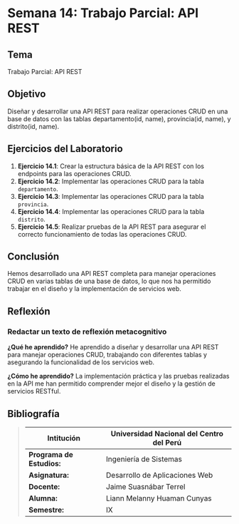 # Semana 14: Trabajo Parcial: API REST

## Tema
Trabajo Parcial: API REST

## Objetivo
Diseñar y desarrollar una API REST para realizar operaciones CRUD en una base de datos con las tablas departamento(id, name), provincia(id, name), y distrito(id, name).

## Ejercicios del Laboratorio

1. **Ejercicio 14.1**: Crear la estructura básica de la API REST con los endpoints para las operaciones CRUD.
2. **Ejercicio 14.2**: Implementar las operaciones CRUD para la tabla `departamento`.
3. **Ejercicio 14.3**: Implementar las operaciones CRUD para la tabla `provincia`.
4. **Ejercicio 14.4**: Implementar las operaciones CRUD para la tabla `distrito`.
5. **Ejercicio 14.5**: Realizar pruebas de la API REST para asegurar el correcto funcionamiento de todas las operaciones CRUD.

## Conclusión
Hemos desarrollado una API REST completa para manejar operaciones CRUD en varias tablas de una base de datos, lo que nos ha permitido trabajar en el diseño y la implementación de servicios web.

## Reflexión

### Redactar un texto de reflexión metacognitivo
**¿Qué he aprendido?**
He aprendido a diseñar y desarrollar una API REST para manejar operaciones CRUD, trabajando con diferentes tablas y asegurando la funcionalidad de los servicios web.

**¿Cómo he aprendido?**
La implementación práctica y las pruebas realizadas en la API me han permitido comprender mejor el diseño y la gestión de servicios RESTful.

## Bibliografía
>Intitución                 |Universidad Nacional del Centro del Perú   |
>-------------------------  | ------------------------------            |
>**Programa de Estudios:**  | Ingeniería de Sistemas                    |
>**Asignatura:**            | Desarrollo de Aplicaciones Web            |
>**Docente:**               | Jaime Suasnábar Terrel                    |
>**Alumna:**                | Liann Melanny Huaman Cunyas               |
>**Semestre:**              | IX                                        |
